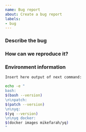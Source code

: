 ```yaml
---
name: Bug report
about: Create a bug report
labels:
- bug
---
```


<!--
Thank you for helping to improve pre-commit-yq!

Please be sure to search for open issues before raising a new one. We use issues
for bug reports and feature requests. Please note, this template is for bugs
report, not feature requests.
-->

### Describe the bug

<!--
Please let us know what behavior you expected and how pre-commit-yq diverged
from that behavior.
-->


### How can we reproduce it?

<!--
Help us to reproduce your bug as succinctly and precisely as possible. Any and
all steps or script that triggers the issue are highly appreciated!

Do you have long logs to share? Please use collapsible sections, that can be created via:

<details><summary>SECTION_NAME</summary>

```bash
YOUR_LOG_HERE
```

</details>
-->


### Environment information


```bash
Insert here output of next command:

echo -e "
bash:
$(bash --version)
\n\npatch:
$(patch --version)
\n\nyq:
$(yq --version)
\n\nyq docker:
$(docker images mikefarah/yq)
"
```
